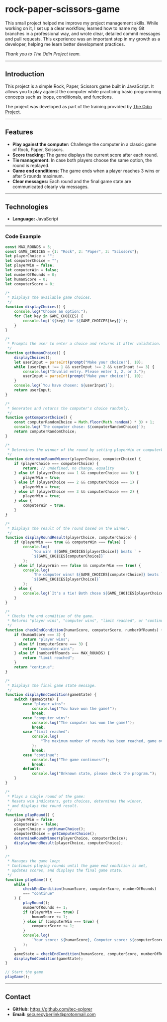 # rock-paper-scissors-game

This small project helped me improve my project management skills. While working on it, I set up a clear workflow, learned how to name my Git branches in a professional way, and wrote clear, detailed commit messages and pull requests. This experience was an important step in my growth as a developer, helping me learn better development practices.

*Thank you to The Odin Project team.*

---

## Introduction

This project is a simple Rock, Paper, Scissors game built in JavaScript. It allows you to play against the computer while practicing basic programming concepts such as loops, conditionals, and functions. 

The project was developed as part of the training provided by [The Odin Project](https://www.theodinproject.com/lessons/foundations-rock-paper-scissors).

---

## Features

- **Play against the computer:** Challenge the computer in a classic game of Rock, Paper, Scissors.
- **Score tracking:** The game displays the current score after each round.
- **Tie management:** In case both players choose the same option, the round is replayed.
- **Game end conditions:** The game ends when a player reaches 3 wins or after 5 rounds maximum.
- **Clear messages:** Each round and the final game state are communicated clearly via messages.

---

## Technologies

- **Language:** JavaScript

---

### Code Example

```javascript
const MAX_ROUNDS = 5;
const GAME_CHOICES = {1: "Rock", 2: "Paper", 3: "Scissors"};
let playerChoice = "";
let computerChoice = "";
let playerWin = false;
let computerWin = false;
let numberOfRounds = 0;
let humanScore = 0;
let computerScore = 0;

/*
 * Displays the available game choices.
 */
function displayChoices() {
    console.log("Choose an option:");
    for (let key in GAME_CHOICES) {
        console.log(`${key} for ${GAME_CHOICES[key]}`);
    }
}

/*
 * Prompts the user to enter a choice and returns it after validation.
 */
function getHumanChoice() {
    displayChoices();
    let userInput = parseInt(prompt("Make your choice!"), 10);
    while (userInput !== 1 && userInput !== 2 && userInput !== 3) {
        console.log("Invalid entry. Please enter 1, 2, or 3.");
        userInput = parseInt(prompt("Make your choice!"), 10);
    }
    console.log(`You have chosen: ${userInput}`);
    return userInput;
}

/*
 * Generates and returns the computer's choice randomly.
 */
function getComputerChoice() {
    const computerRandomChoice = Math.floor(Math.random() * 3) + 1;
    console.log(`The computer chose: ${computerRandomChoice}`);
    return computerRandomChoice;
}

/*
 * Determines the winner of the round by setting playerWin or computerWin.
 */
function determineRoundWinner(playerChoice, computerChoice) {
    if (playerChoice === computerChoice) {
        return; // undefined, no change, equality
    } else if (playerChoice === 1 && computerChoice === 3) {
        playerWin = true;
    } else if (playerChoice === 2 && computerChoice === 1) {
        playerWin = true;
    } else if (playerChoice === 3 && computerChoice === 2) {
        playerWin = true;
    } else {
        computerWin = true;
    }
}

/*
 * Displays the result of the round based on the winner.
 */
function displayRoundResult(playerChoice, computerChoice) {
    if (playerWin === true && computerWin === false) {
        console.log(
            `You win! ${GAME_CHOICES[playerChoice]} beats ` +
            `${GAME_CHOICES[computerChoice]}`
        );
    } else if (playerWin === false && computerWin === true) {
        console.log(
            `The computer wins! ${GAME_CHOICES[computerChoice]} beats ` +
            `${GAME_CHOICES[playerChoice]}`
        );
    } else {
        console.log(`It's a tie! Both chose ${GAME_CHOICES[playerChoice]}`);
    }
}

/*
 * Checks the end condition of the game.
 * Returns "player wins", "computer wins", "limit reached", or "continue".
 */
function checkEndCondition(humanScore, computerScore, numberOfRounds) {
    if (humanScore === 3) {
        return "player wins";
    } else if (computerScore === 3) {
        return "computer wins";
    } else if (numberOfRounds === MAX_ROUNDS) {
        return "limit reached";
    }
    return "continue";
}

/*
 * Displays the final game state message.
 */
function displayEndCondition(gameState) {
    switch (gameState) {
        case "player wins":
            console.log("You have won the game!");
            break;
        case "computer wins":
            console.log("The computer has won the game!");
            break;
        case "limit reached":
            console.log(
                "The maximum number of rounds has been reached, game over."
            );
            break;
        case "continue":
            console.log("The game continues!");
            break;
        default:
            console.log("Unknown state, please check the program.");
    }
}

/*
 * Plays a single round of the game:
 * Resets win indicators, gets choices, determines the winner, 
 * and displays the round result.
 */
function playRound() {
    playerWin = false;
    computerWin = false;
    playerChoice = getHumanChoice();
    computerChoice = getComputerChoice();
    determineRoundWinner(playerChoice, computerChoice);
    displayRoundResult(playerChoice, computerChoice);
}

/*
 * Manages the game loop:
 * Continues playing rounds until the game end condition is met,
 * updates scores, and displays the final game state.
 */
function playGame() {
    while (
        checkEndCondition(humanScore, computerScore, numberOfRounds) 
        === "continue"
    ) {
        playRound();
        numberOfRounds += 1;
        if (playerWin === true) {
            humanScore += 1;
        } else if (computerWin === true) {
            computerScore += 1;
        }
        console.log(
            `Your score: ${humanScore}, Computer score: ${computerScore}`
        );
    }
    gameState = checkEndCondition(humanScore, computerScore, numberOfRounds);
    displayEndCondition(gameState);
}

// Start the game
playGame();
```

---
## Contact

- **GitHub:** https://github.com/tec-xplorer
- **Email:** securecyberlink@protonmail.com